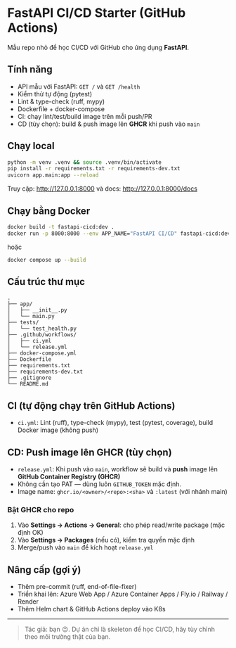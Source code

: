 # FastAPI CI/CD Starter (GitHub Actions)

Mẫu repo nhỏ để học CI/CD với GitHub cho ứng dụng **FastAPI**.

## Tính năng
- API mẫu với FastAPI: `GET /` và `GET /health`
- Kiểm thử tự động (pytest)
- Lint & type-check (ruff, mypy)
- Dockerfile + docker-compose
- CI: chạy lint/test/build image trên mỗi push/PR
- CD (tùy chọn): build & push image lên **GHCR** khi push vào `main`

## Chạy local
```bash
python -m venv .venv && source .venv/bin/activate
pip install -r requirements.txt -r requirements-dev.txt
uvicorn app.main:app --reload
```
Truy cập: http://127.0.0.1:8000 và docs: http://127.0.0.1:8000/docs

## Chạy bằng Docker
```bash
docker build -t fastapi-cicd:dev .
docker run -p 8000:8000 --env APP_NAME="FastAPI CI/CD" fastapi-cicd:dev
```
hoặc
```bash
docker compose up --build
```

## Cấu trúc thư mục
```
.
├── app/
│   ├── __init__.py
│   └── main.py
├── tests/
│   └── test_health.py
├── .github/workflows/
│   ├── ci.yml
│   └── release.yml
├── docker-compose.yml
├── Dockerfile
├── requirements.txt
├── requirements-dev.txt
├── .gitignore
└── README.md
```

## CI (tự động chạy trên GitHub Actions)
- `ci.yml`: Lint (ruff), type-check (mypy), test (pytest, coverage), build Docker image (không push)

## CD: Push image lên GHCR (tùy chọn)
- `release.yml`: Khi push vào `main`, workflow sẽ build và **push** image lên **GitHub Container Registry (GHCR)**
- Không cần tạo PAT — dùng luôn `GITHUB_TOKEN` mặc định.
- Image name: `ghcr.io/<owner>/<repo>:<sha>` và `:latest` (với nhánh main)

### Bật GHCR cho repo
1. Vào **Settings → Actions → General**: cho phép read/write package (mặc định OK)
2. Vào **Settings → Packages** (nếu có), kiểm tra quyền mặc định
3. Merge/push vào `main` để kích hoạt `release.yml`

## Nâng cấp (gợi ý)
- Thêm pre-commit (ruff, end-of-file-fixer)
- Triển khai lên: Azure Web App / Azure Container Apps / Fly.io / Railway / Render
- Thêm Helm chart & GitHub Actions deploy vào K8s

---
> Tác giả: bạn 😉. Dự án chỉ là skeleton để học CI/CD, hãy tùy chỉnh theo môi trường thật của bạn.

